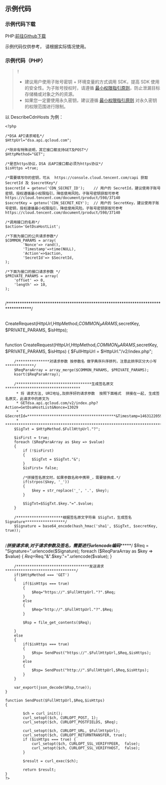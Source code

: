 ## 示例代码
### 示例代码下载
PHP:[前往Github下载]()

示例代码仅供参考， 请根据实际情况使用。

### 示例代码（PHP）

>!
>- 建议用户使用子账号密钥 + 环境变量的方式调用 SDK，提高 SDK 使用的安全性。为子账号授权时，请遵循 [最小权限指引原则](https://cloud.tencent.com/document/product/436/38618)，防止泄漏目标存储桶或对象之外的资源。
>- 如果您一定要使用永久密钥，建议遵循 [最小权限指引原则](https://cloud.tencent.com/document/product/436/38618) 对永久密钥的权限范围进行限制。

以 DescribeCdnHosts 为例：

	<?php
	
	/*DSA API请求域名*/
	$HttpUrl="dsa.api.qcloud.com";
	
	/*除非有特殊说明，其它接口都支持GET及POST*/
	$HttpMethod="GET"; 
	
	/*是否https协议，DSA 云API接口都必须为https协议*/
	$isHttps =true;
	
	/*需要填写你的密钥，可从  https://console.cloud.tencent.com/capi 获取 SecretId 及 $secretKey*/
	$secretId = getenv('CDN_SECRET_ID');    // 用户的 SecretId，建议使用子账号密钥，授权遵循最小权限指引，降低使用风险。子账号密钥获取可参考https://cloud.tencent.com/document/product/598/37140
	$secretKey = getenv('CDN_SECRET_KEY');  // 用户的 SecretKey，建议使用子账号密钥，授权遵循最小权限指引，降低使用风险。子账号密钥获取可参考https://cloud.tencent.com/document/product/598/37140
	
	/*调用接口的名称*/
	$action='GetDsaHostList';
	
	/*下面为接口的公共请求参数*/
	$COMMON_PARAMS = array(
	        'Nonce'=> rand(),
	        'Timestamp'=>time(NULL),
	        'Action'=>$action,
	        'SecretId'=> $SecretId,
	);
	
	/*下面为接口的接口请求参数 */
	$PRIVATE_PARAMS = array(
		'offset' => 0,
		'length' => 10,	
	);


​	
	/***********************************************************************************/


​	
	CreateRequest($HttpUrl,$HttpMethod,$COMMON_PARAMS,$secretKey, $PRIVATE_PARAMS, $isHttps);


​	
	function CreateRequest($HttpUrl,$HttpMethod,$COMMON_PARAMS,$secretKey, $PRIVATE_PARAMS, $isHttps)
	{
	    $FullHttpUrl = $HttpUrl."/v2/index.php";
	
	    /***************对请求参数 按参数名 做字典序升序排列，注意此排序区分大小写*************/
	    $ReqParaArray = array_merge($COMMON_PARAMS, $PRIVATE_PARAMS);
	    ksort($ReqParaArray);
		
	    /**********************************生成签名原文**********************************
	     * 将 请求方法, URI地址,及排序好的请求参数  按照下面格式  拼接在一起, 生成签名原文，此请求中的原文为 
	     * GETdsa.api.qcloud.com/v2/index.php?Action=GetDsaHostList&Nonce=13029
		 * &SecretId=****************************************&Timestamp=1463122059&length=10&offset=0
	     * ****************************************************************************/
	    $SigTxt = $HttpMethod.$FullHttpUrl."?";
	
	    $isFirst = true;
	    foreach ($ReqParaArray as $key => $value)
	    {
	        if (!$isFirst) 
	        { 
	            $SigTxt = $SigTxt."&";
	        }
	        $isFirst= false;
	
	        /*拼接签名原文时，如果参数名称中携带_，需要替换成.*/
	        if(strpos($key, '_'))
	        {
	            $key = str_replace('_', '.', $key);
	        }
	
	        $SigTxt=$SigTxt.$key."=".$value;
	    }
	
	    /*********************根据签名原文字符串 $SigTxt，生成签名 Signature******************/
		$Signature = base64_encode(hash_hmac('sha1', $SigTxt, $secretKey, true));


​	
	    /***************拼接请求串,对于请求参数及签名，需要进行urlencode编码********************/
	    $Req = "Signature=".urlencode($Signature);
	    foreach ($ReqParaArray as $key => $value)
	    {
	        $Req=$Req."&".$key."=".urlencode($value);
	    }
	
	    /*********************************发送请求********************************/
	    if($HttpMethod === 'GET')
	    {
	        if($isHttps === true)
	        {
	            $Req="https://".$FullHttpUrl."?".$Req;
	        }
	        else
	        {
	            $Req="http://".$FullHttpUrl."?".$Req;
	        }
			
	        $Rsp = file_get_contents($Req);
	
	    }
	    else
	    {
	        if($isHttps === true)
	        {
	            $Rsp= SendPost("https://".$FullHttpUrl,$Req,$isHttps);
	        }
	        else
	        {
	            $Rsp= SendPost("http://".$FullHttpUrl,$Req,$isHttps);
	        }
	    }
	
	    var_export(json_decode($Rsp,true));
	}
	
	function SendPost($FullHttpUrl,$Req,$isHttps)
	{
	
	        $ch = curl_init();
	        curl_setopt($ch, CURLOPT_POST, 1);
	        curl_setopt($ch, CURLOPT_POSTFIELDS, $Req);
	
	        curl_setopt($ch, CURLOPT_URL, $FullHttpUrl);
	        curl_setopt($ch, CURLOPT_RETURNTRANSFER, true);
	        if ($isHttps === true) {
	            curl_setopt($ch, CURLOPT_SSL_VERIFYPEER,  false);
	            curl_setopt($ch, CURLOPT_SSL_VERIFYHOST,  false);
	        }
	
	        $result = curl_exec($ch);
	
	        return $result;
	}
	?>
